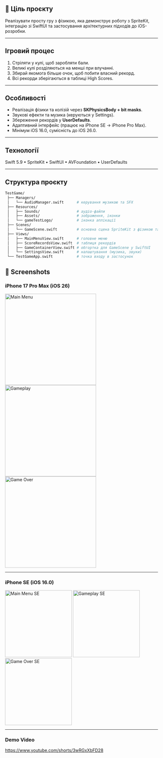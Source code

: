 ## 🎯 Ціль проєкту
Реалізувати просту гру з фізикою, яка демонструє роботу з SpriteKit, інтеграцію зі SwiftUI та застосування архітектурних підходів до iOS-розробки.  

---

## Ігровий процес
1. Стріляти у кулі, щоб заробляти бали.  
2. Великі кулі розділяються на менші при влучанні.  
3. Збирай якомога більше очок, щоб побити власний рекорд.  
4. Всі рекорди зберігаються в таблиці High Scores.  

---

## Особливості
- Реалізація фізики та колізій через **SKPhysicsBody + bit masks**.  
- Звукові ефекти та музика (керуються у Settings).  
- Збереження рекордів у **UserDefaults**.  
- Адаптивний інтерфейс (працює на iPhone SE → iPhone Pro Max).  
- Мінімум iOS 16.0, сумісність до iOS 26.0.  

---

## Технології
Swift 5.9 • SpriteKit • SwiftUI • AVFoundation • UserDefaults  

---

## Структура проєкту
```bash
TestGame/
 ├── Managers/
 │   └── AudioManager.swift      # керування музикою та SFX
 ├── Resources/
 │   ├── Sounds/                 # аудіо-файли
 │   ├── Assets/                 # зображення, іконки
 │   └── gameTestLogo/           # іконка аплікації
 ├── Scenes/
 │   └── GameScene.swift         # основна сцена SpriteKit з фізикою та bit masks
 ├── Views/
 │   ├── MainMenuView.swift      # головне меню
 │   ├── ScoreRecordsView.swift  # таблиця рекордів
 │   ├── GameContainerView.swift # обгортка для GameScene у SwiftUI
 │   └── SettingsView.swift      # налаштування (музика, звуки)
 └── TestGameApp.swift           # точка входу в застосунок
```
 ## 📸 Screenshots

### iPhone 17 Pro Max (iOS 26)
<img src="https://github.com/user-attachments/assets/a1ebafab-84ae-4a81-999c-d7f1131b05e1" alt="Main Menu" width="300"/>
<img src="https://github.com/user-attachments/assets/b36fdc38-6790-4f04-9364-93611894f79d" alt="Gameplay" width="300"/>
<img src="https://github.com/user-attachments/assets/d8159594-77ee-443d-a87b-3de3d837be37" alt="Game Over" width="300"/>

---

### iPhone SE (iOS 16.0)
<img src="https://github.com/user-attachments/assets/28c60c41-002a-47ff-870c-69ae508de16f" alt="Main Menu SE" width="220"/>
<img src="https://github.com/user-attachments/assets/112bc13e-0a6d-4cdc-9456-d333986185d6" alt="Gameplay SE" width="220"/>
<img src="https://github.com/user-attachments/assets/191b0c2c-32ef-4e94-8479-88cdb63b01ec" alt="Game Over SE" width="220"/>

---

### Demo Video
https://www.youtube.com/shorts/3wRGxXbFD28
